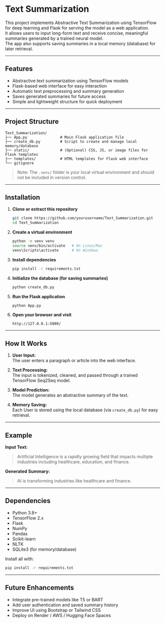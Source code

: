 # Text Summarization

This project implements Abstractive Text Summarization using TensorFlow for deep learning and Flask for serving the model as a web application.  
It allows users to input long-form text and receive concise, meaningful summaries generated by a trained neural model.  
The app also supports saving summaries in a local memory (database) for later retrieval.

---

## Features

- Abstractive text summarization using TensorFlow models  
- Flask-based web interface for easy interaction  
- Automatic text preprocessing and summary generation  
- Saves generated summaries for future access  
- Simple and lightweight structure for quick deployment  

---

## Project Structure

```
Text_Summarization/
├── App.py               # Main Flask application file
├── create_db.py         # Script to create and manage local memory/database
├── static/              # (Optional) CSS, JS, or image files for Flask templates
├── templates/           # HTML templates for Flask web interface
└── gitignore          
```

> Note: The `.venv/` folder is your local virtual environment and should not be included in version control.

---

## Installation

1. **Clone or extract this repository**
   ```bash
   git clone https://github.com/yourusername/Text_Summarization.git
   cd Text_Summarization
   ```

2. **Create a virtual environment**
   ```bash
   python -m venv venv
   source venv/bin/activate   # On Linux/Mac
   venv\Scripts\activate      # On Windows
   ```

3. **Install dependencies**
   ```bash
   pip install -r requirements.txt
   ```

4. **Initialize the database (for saving summaries)**
   ```bash
   python create_db.py
   ```

5. **Run the Flask application**
   ```bash
   python App.py
   ```

6. **Open your browser and visit**
   ```
   http://127.0.0.1:5000/
   ```

---

## How It Works

1. **User Input:**  
   The user enters a paragraph or article into the web interface.

2. **Text Processing:**  
   The input is tokenized, cleaned, and passed through a trained TensorFlow Seq2Seq model.

3. **Model Prediction:**  
   The model generates an abstractive summary of the text.

4. **Memory Saving:**  
   Each User is stored using the local database (via `create_db.py`) for easy retrieval.

---

## Example

**Input Text:**
> Artificial Intelligence is a rapidly growing field that impacts multiple industries including healthcare, education, and finance.

**Generated Summary:**
> AI is transforming industries like healthcare and finance.

---

## Dependencies

- Python 3.8+
- TensorFlow 2.x
- Flask
- NumPy
- Pandas
- Scikit-learn
- NLTK
- SQLite3 (for memory/database)

Install all with:
```bash
pip install -r requirements.txt
```

---

## Future Enhancements

- Integrate pre-trained models like T5 or BART  
- Add user authentication and saved summary history  
- Improve UI using Bootstrap or Tailwind CSS  
- Deploy on Render / AWS / Hugging Face Spaces  

